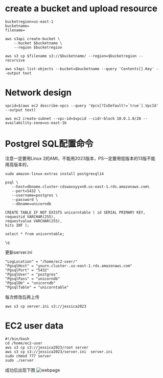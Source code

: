 
# create a bucket and upload resource
```
bucketregion=us-east-1
bucketname=
filename=
```
```
aws s3api create-bucket \
    --bucket $bucketname \
    --region $bucketregion
```
```
aws s3 cp $filename s3://$bucketname/ --region=$bucketregion --recursive
```

```
aws s3api list-objects --bucket=$bucketname --query 'Contents[].Key' --output text
```
# Network design
```
vpcid=$(aws ec2 describe-vpcs --query 'Vpcs[?IsDefault!=`true`].VpcId' --output text)
```

```
aws ec2 create-subnet --vpc-id=$vpcid --cidr-block 10.0.1.0/28 --availability-zone=us-east-1b

```


# Postgrel SQL配置命令
注意一定要用Linux 2的AMI，不能用2023版本，PS一定要用低版本的13版不能用高版本的，
```
sudo amazon-linux-extras install postgresql14
```
```
psql \
   --host=dbname.cluster-cdswaxxyyxn0.us-east-1.rds.amazonaws.com\
   --port=5432 \
   --username=postgres \
   --password \
   --dbname=unicorndb

```
```
CREATE TABLE IF NOT EXISTS unicorntable ( id SERIAL PRIMARY KEY,
requestid VARCHAR(255),
requestvalue VARCHAR(255),
hits INT );
```
```
select * from unicorntable;
```
```
\q
```
更新server.ini
```
"LogLocation" = "/home/ec2-user/"
"PgsqlHost" = "yourn.cluster-.us-east-1.rds.amazonaws.com"
"PgsqlPort" = "5432"
"PgsqlUser" = "postgres"
"PgsqlPass" = "unicorndb"
"PgsqlDb" = "unicorndb"
"PgsqlTable" = "unicorntable"
```

每次修改后再上传
```
aws s3 cp server.ini s3://jessica2023
```


# EC2 user data
```
#!/bin/bash
cd /home/ec2-user
aws s3 cp s3://jessica2023/root server
aws s3 cp s3://jessica2023/server.ini  server.ini
sudo chmod 777 server
sudo ./server
```
成功后出现下图
![webpage](/应用成功运行.png)
